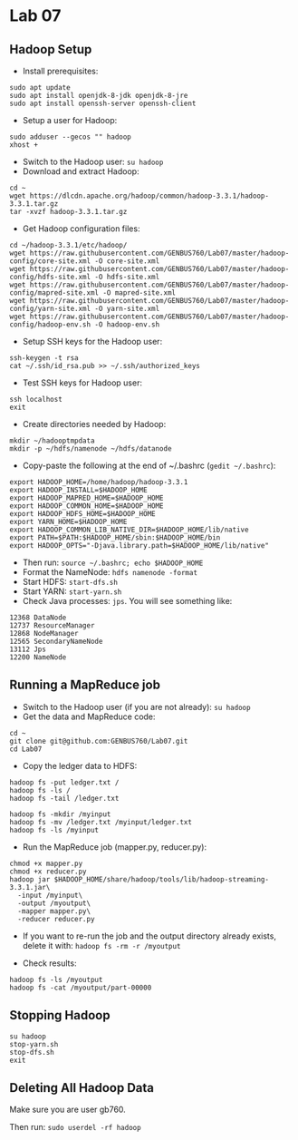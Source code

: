# Lab 07

## Hadoop Setup

   * Install prerequisites:

```
sudo apt update
sudo apt install openjdk-8-jdk openjdk-8-jre
sudo apt install openssh-server openssh-client
```
   * Setup a user for Hadoop:

```
sudo adduser --gecos "" hadoop
xhost +
```
   
   * Switch to the Hadoop user: `su hadoop`
   * Download and extract Hadoop:

```
cd ~
wget https://dlcdn.apache.org/hadoop/common/hadoop-3.3.1/hadoop-3.3.1.tar.gz
tar -xvzf hadoop-3.3.1.tar.gz
```

   * Get Hadoop configuration files:

```
cd ~/hadoop-3.3.1/etc/hadoop/
wget https://raw.githubusercontent.com/GENBUS760/Lab07/master/hadoop-config/core-site.xml -O core-site.xml
wget https://raw.githubusercontent.com/GENBUS760/Lab07/master/hadoop-config/hdfs-site.xml -O hdfs-site.xml
wget https://raw.githubusercontent.com/GENBUS760/Lab07/master/hadoop-config/mapred-site.xml -O mapred-site.xml
wget https://raw.githubusercontent.com/GENBUS760/Lab07/master/hadoop-config/yarn-site.xml -O yarn-site.xml
wget https://raw.githubusercontent.com/GENBUS760/Lab07/master/hadoop-config/hadoop-env.sh -O hadoop-env.sh
```

   * Setup SSH keys for the Hadoop user:

```
ssh-keygen -t rsa
cat ~/.ssh/id_rsa.pub >> ~/.ssh/authorized_keys
```

   * Test SSH keys for Hadoop user:

```
ssh localhost
exit
```

   * Create directories needed by Hadoop:

```
mkdir ~/hadooptmpdata
mkdir -p ~/hdfs/namenode ~/hdfs/datanode
```

   * Copy-paste the following at the end of ~/.bashrc (`gedit ~/.bashrc`):

```
export HADOOP_HOME=/home/hadoop/hadoop-3.3.1
export HADOOP_INSTALL=$HADOOP_HOME
export HADOOP_MAPRED_HOME=$HADOOP_HOME
export HADOOP_COMMON_HOME=$HADOOP_HOME
export HADOOP_HDFS_HOME=$HADOOP_HOME
export YARN_HOME=$HADOOP_HOME
export HADOOP_COMMON_LIB_NATIVE_DIR=$HADOOP_HOME/lib/native
export PATH=$PATH:$HADOOP_HOME/sbin:$HADOOP_HOME/bin
export HADOOP_OPTS="-Djava.library.path=$HADOOP_HOME/lib/native"
```

   * Then run: `source ~/.bashrc; echo $HADOOP_HOME`
   * Format the NameNode: `hdfs namenode -format`
   * Start HDFS: `start-dfs.sh`
   * Start YARN: `start-yarn.sh`
   * Check Java processes: `jps`. You will see something like:

```
12368 DataNode
12737 ResourceManager
12868 NodeManager
12565 SecondaryNameNode
13112 Jps
12200 NameNode
```

## Running a MapReduce job

   * Switch to the Hadoop user (if you are not already): `su hadoop`
   * Get the data and MapReduce code:

```
cd ~
git clone git@github.com:GENBUS760/Lab07.git
cd Lab07 
```

   * Copy the ledger data to HDFS:

```
hadoop fs -put ledger.txt /
hadoop fs -ls /
hadoop fs -tail /ledger.txt

hadoop fs -mkdir /myinput
hadoop fs -mv /ledger.txt /myinput/ledger.txt
hadoop fs -ls /myinput
```

   * Run the MapReduce job (mapper.py, reducer.py):

```
chmod +x mapper.py
chmod +x reducer.py
hadoop jar $HADOOP_HOME/share/hadoop/tools/lib/hadoop-streaming-3.3.1.jar\
  -input /myinput\
  -output /myoutput\
  -mapper mapper.py\
  -reducer reducer.py 
```

   * If you want to re-run the job and the output directory already exists, delete it with: `hadoop fs -rm -r /myoutput`

   * Check results:

```
hadoop fs -ls /myoutput
hadoop fs -cat /myoutput/part-00000
```

## Stopping Hadoop

```
su hadoop
stop-yarn.sh
stop-dfs.sh
exit
```

## Deleting All Hadoop Data

Make sure you are user gb760.

Then run: `sudo userdel -rf hadoop`
